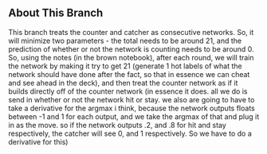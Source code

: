 About This Branch
-----------------

This branch treats the counter and catcher as consecutive networks. So, it will minimize two parameters - the total needs to be around 21, and the prediction of whether or not the network is counting needs to be around 0. So, using the notes (in the brown notebook), after each round, we will train the network by making it try to get 21 (generate 1 hot labels of what the network should have done after the fact, so that in essence we can cheat and see ahead in the deck), and then treat the counter network as if it builds directly off of the counter network (in essence it does. all we do is send in whether or not the network hit or stay. we also are going to have to take a derivative for the argmax i think, because the network outputs floats between -1 and 1 for each output, and we take the argmax of that and plug it in as the move. so if the network outputs .2, and .8 for hit and stay respectively, the catcher will see 0, and 1 respectively. So we have to do a derivative for this)